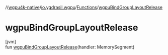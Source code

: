 //[wgpu4k-native](../../../index.md)/[io.ygdrasil.wgpu](../index.md)/[Functions](index.md)/[wgpuBindGroupLayoutRelease](wgpu-bind-group-layout-release.md)

# wgpuBindGroupLayoutRelease

[jvm]\
fun [wgpuBindGroupLayoutRelease](wgpu-bind-group-layout-release.md)(handler: MemorySegment)